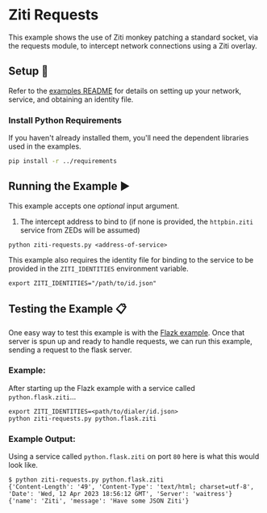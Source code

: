 # Ziti Requests
This example shows the use of Ziti monkey patching a standard socket, via the requests module, to intercept network 
connections using a Ziti overlay.

## Setup :wrench:
Refer to the [examples README](../README.md) for details on setting up your network, service, and obtaining an identity 
file.

### Install Python Requirements
If you haven't already installed them, you'll need the dependent libraries used in the examples.
  ```bash
  pip install -r ../requirements
  ```

## Running the Example :arrow_forward:
This example accepts one _optional_ input argument.
1. The intercept address to bind to (if none is provided, the `httpbin.ziti` service from ZEDs will be assumed)
```shell
python ziti-requests.py <address-of-service>
```
This example also requires the identity file for binding to the service to be provided in the `ZITI_IDENTITIES` 
environment variable.
```shell
export ZITI_IDENTITIES="/path/to/id.json"
```

## Testing the Example :clipboard:
One easy way to test this example is with the [Flazk example](../flask-of-ziti). Once that server is spun up and ready 
to handle requests, we can run this example, sending a request to the flask server.

### Example:
After starting up the Flazk example with a service called `python.flask.ziti`...
```shell
export ZITI_IDENTITIES=<path/to/dialer/id.json>
python ziti-requests.py python.flask.ziti
```

### Example Output:
Using a service called `python.flask.ziti` on port `80` here is what this would look like.
```shell
$ python ziti-requests.py python.flask.ziti
{'Content-Length': '49', 'Content-Type': 'text/html; charset=utf-8', 'Date': 'Wed, 12 Apr 2023 18:56:12 GMT', 'Server': 'waitress'}
{'name': 'Ziti', 'message': 'Have some JSON Ziti'}
```